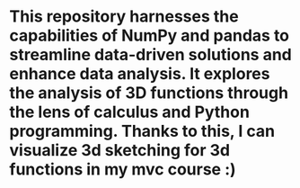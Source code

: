 # This repository harnesses the capabilities of NumPy and pandas to streamline data-driven solutions and enhance data analysis. It explores the analysis of 3D functions through the lens of calculus and Python programming. Thanks to this,  I can visualize 3d sketching for 3d functions in my mvc course :)
